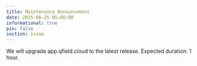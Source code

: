 ```yaml
---
title: Maintenance Announcement 
date: 2025-06-25 05:00:00
informational: true
pin: false
section: issue
---
```


We will upgrade app.qfield.cloud to the latest release.
Expected duration: 1 hour.
